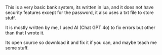This is a very basic bank system, its written in lua, and it does not have security features except for the password, it also uses a txt file to store stuff.

It is mostly written by me, I used AI (Chat GPT 4o) to fix errors but other than that I wrote it.

Its open source so download it and fix it if you can, and maybe teach me some stuff.
